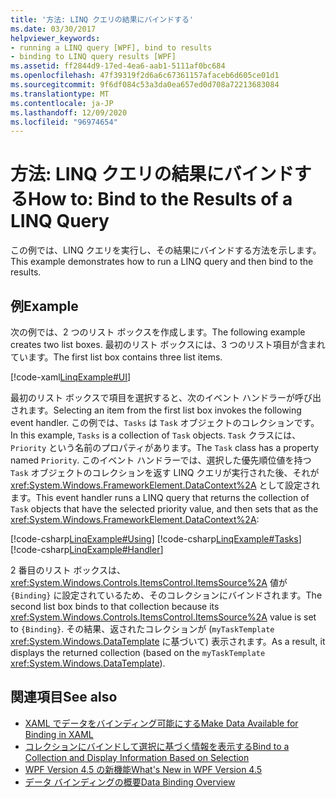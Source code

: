 ```yaml
---
title: '方法: LINQ クエリの結果にバインドする'
ms.date: 03/30/2017
helpviewer_keywords:
- running a LINQ query [WPF], bind to results
- binding to LINQ query results [WPF]
ms.assetid: ff2844d9-17ed-4ea6-aab1-5111af0bc684
ms.openlocfilehash: 47f39319f2d6a6c67361157afaceb6d605ce01d1
ms.sourcegitcommit: 9f6df084c53a3da0ea657ed0d708a72213683084
ms.translationtype: MT
ms.contentlocale: ja-JP
ms.lasthandoff: 12/09/2020
ms.locfileid: "96974654"
---
```

# <a name="how-to-bind-to-the-results-of-a-linq-query"></a><span data-ttu-id="d8edd-102">方法: LINQ クエリの結果にバインドする</span><span class="sxs-lookup"><span data-stu-id="d8edd-102">How to: Bind to the Results of a LINQ Query</span></span>

<span data-ttu-id="d8edd-103">この例では、LINQ クエリを実行し、その結果にバインドする方法を示します。</span><span class="sxs-lookup"><span data-stu-id="d8edd-103">This example demonstrates how to run a LINQ query and then bind to the results.</span></span>

## <a name="example"></a><span data-ttu-id="d8edd-104">例</span><span class="sxs-lookup"><span data-stu-id="d8edd-104">Example</span></span>

<span data-ttu-id="d8edd-105">次の例では、2 つのリスト ボックスを作成します。</span><span class="sxs-lookup"><span data-stu-id="d8edd-105">The following example creates two list boxes.</span></span> <span data-ttu-id="d8edd-106">最初のリスト ボックスには、3 つのリスト項目が含まれています。</span><span class="sxs-lookup"><span data-stu-id="d8edd-106">The first list box contains three list items.</span></span>

[!code-xaml[LinqExample#UI](~/samples/snippets/csharp/VS_Snippets_Wpf/LinqExample/CSharp/Window1.xaml#ui)]

<span data-ttu-id="d8edd-107">最初のリスト ボックスで項目を選択すると、次のイベント ハンドラーが呼び出されます。</span><span class="sxs-lookup"><span data-stu-id="d8edd-107">Selecting an item from the first list box invokes the following event handler.</span></span> <span data-ttu-id="d8edd-108">この例では、`Tasks` は `Task` オブジェクトのコレクションです。</span><span class="sxs-lookup"><span data-stu-id="d8edd-108">In this example, `Tasks` is a collection of `Task` objects.</span></span> <span data-ttu-id="d8edd-109">`Task` クラスには、`Priority` という名前のプロパティがあります。</span><span class="sxs-lookup"><span data-stu-id="d8edd-109">The `Task` class has a property named `Priority`.</span></span> <span data-ttu-id="d8edd-110">このイベント ハンドラーでは、選択した優先順位値を持つ `Task` オブジェクトのコレクションを返す LINQ クエリが実行された後、それが <xref:System.Windows.FrameworkElement.DataContext%2A> として設定されます。</span><span class="sxs-lookup"><span data-stu-id="d8edd-110">This event handler runs a LINQ query that returns the collection of `Task` objects that have the selected priority value, and then sets that as the <xref:System.Windows.FrameworkElement.DataContext%2A>:</span></span>

[!code-csharp[LinqExample#Using](~/samples/snippets/csharp/VS_Snippets_Wpf/LinqExample/CSharp/Window1.xaml.cs#using)]
[!code-csharp[LinqExample#Tasks](~/samples/snippets/csharp/VS_Snippets_Wpf/LinqExample/CSharp/Window1.xaml.cs#tasks)]
[!code-csharp[LinqExample#Handler](~/samples/snippets/csharp/VS_Snippets_Wpf/LinqExample/CSharp/Window1.xaml.cs#handler)]

<span data-ttu-id="d8edd-111">2 番目のリスト ボックスは、<xref:System.Windows.Controls.ItemsControl.ItemsSource%2A> 値が `{Binding}` に設定されているため、そのコレクションにバインドされます。</span><span class="sxs-lookup"><span data-stu-id="d8edd-111">The second list box binds to that collection because its <xref:System.Windows.Controls.ItemsControl.ItemsSource%2A> value is set to `{Binding}`.</span></span> <span data-ttu-id="d8edd-112">その結果、返されたコレクションが (`myTaskTemplate` <xref:System.Windows.DataTemplate> に基づいて) 表示されます。</span><span class="sxs-lookup"><span data-stu-id="d8edd-112">As a result, it displays the returned collection (based on the `myTaskTemplate` <xref:System.Windows.DataTemplate>).</span></span>

## <a name="see-also"></a><span data-ttu-id="d8edd-113">関連項目</span><span class="sxs-lookup"><span data-stu-id="d8edd-113">See also</span></span>

- [<span data-ttu-id="d8edd-114">XAML でデータをバインディング可能にする</span><span class="sxs-lookup"><span data-stu-id="d8edd-114">Make Data Available for Binding in XAML</span></span>](how-to-make-data-available-for-binding-in-xaml.md)
- [<span data-ttu-id="d8edd-115">コレクションにバインドして選択に基づく情報を表示する</span><span class="sxs-lookup"><span data-stu-id="d8edd-115">Bind to a Collection and Display Information Based on Selection</span></span>](how-to-bind-to-a-collection-and-display-information-based-on-selection.md)
- [<span data-ttu-id="d8edd-116">WPF Version 4.5 の新機能</span><span class="sxs-lookup"><span data-stu-id="d8edd-116">What's New in WPF Version 4.5</span></span>](../getting-started/whats-new.md)
- [<span data-ttu-id="d8edd-117">データ バインディングの概要</span><span class="sxs-lookup"><span data-stu-id="d8edd-117">Data Binding Overview</span></span>](/dotnet/desktop-wpf/data/data-binding-overview)
